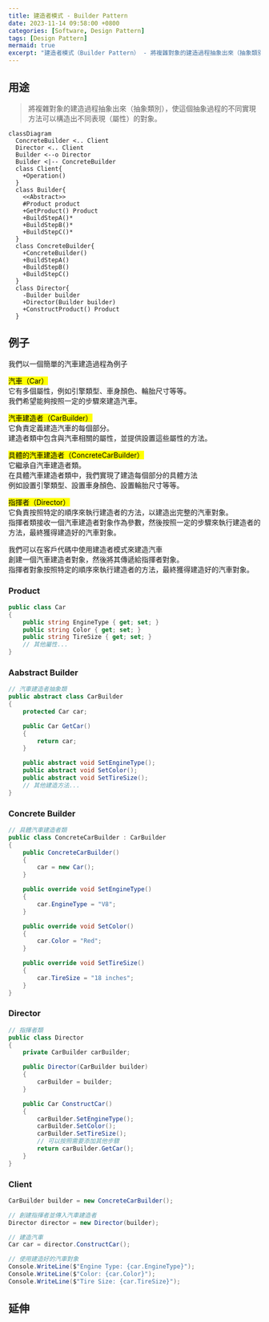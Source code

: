 ```yaml
---
title: 建造者模式 - Builder Pattern
date: 2023-11-14 09:58:00 +0800
categories: [Software, Design Pattern]
tags: [Design Pattern] 
mermaid: true
excerpt: "建造者模式（Builder Pattern） - 將複雜對象的建造過程抽象出來（抽象類別），使這個抽象過程的不同實現方法可以構造出不同表現（屬性）的對象。"
---
```


## 用途

> 將複雜對象的建造過程抽象出來（抽象類別），使這個抽象過程的不同實現方法可以構造出不同表現（屬性）的對象。

```mermaid
classDiagram
  ConcreteBuilder <.. Client
  Director <.. Client
  Builder <--o Director
  Builder <|-- ConcreteBuilder
  class Client{
    +Operation()
  }
  class Builder{
    <<Abstract>>
    #Product product
    +GetProduct() Product
    +BuildStepA()*
    +BuildStepB()*
    +BuildStepC()*
  }
  class ConcreteBuilder{
    +ConcreteBuilder()
    +BuildStepA()
    +BuildStepB()
    +BuildStepC()
  }
  class Director{
    -Builder builder
    +Director(Builder builder)
    +ConstructProduct() Product
  }

```

## 例子

我們以一個簡單的汽車建造過程為例子<br/>

<mark>汽車（Car）</mark><br/>
它有多個屬性，例如引擎類型、車身顏色、輪胎尺寸等等。<br/>
我們希望能夠按照一定的步驟來建造汽車。<br/>

<mark>汽車建造者（CarBuilder）</mark><br/>
它負責定義建造汽車的每個部分。<br/>
建造者類中包含與汽車相關的屬性，並提供設置這些屬性的方法。<br/>

<mark>具體的汽車建造者（ConcreteCarBuilder）</mark><br/>
它繼承自汽車建造者類。<br/>
在具體汽車建造者類中，我們實現了建造每個部分的具體方法<br/>
例如設置引擎類型、設置車身顏色、設置輪胎尺寸等等。<br/>

<mark>指揮者（Director）</mark><br/>
它負責按照特定的順序來執行建造者的方法，以建造出完整的汽車對象。<br/>
指揮者類接收一個汽車建造者對象作為參數，然後按照一定的步驟來執行建造者的方法，最終獲得建造好的汽車對象。<br/>

我們可以在客戶代碼中使用建造者模式來建造汽車<br/>
創建一個汽車建造者對象，然後將其傳遞給指揮者對象。<br/>
指揮者對象按照特定的順序來執行建造者的方法，最終獲得建造好的汽車對象。<br/>

### Product

```cs
public class Car
{
    public string EngineType { get; set; }
    public string Color { get; set; }
    public string TireSize { get; set; }
    // 其他屬性...
}
```

### Aabstract Builder

```cs
// 汽車建造者抽象類
public abstract class CarBuilder
{
    protected Car car;

    public Car GetCar()
    {
        return car;
    }

    public abstract void SetEngineType();
    public abstract void SetColor();
    public abstract void SetTireSize();
    // 其他建造方法...
}
```

### Concrete Builder

```cs
// 具體汽車建造者類
public class ConcreteCarBuilder : CarBuilder
{
    public ConcreteCarBuilder()
    {
        car = new Car();
    }

    public override void SetEngineType()
    {
        car.EngineType = "V8";
    }

    public override void SetColor()
    {
        car.Color = "Red";
    }

    public override void SetTireSize()
    {
        car.TireSize = "18 inches";
    }
}
```

### Director

```cs
// 指揮者類
public class Director
{
    private CarBuilder carBuilder;

    public Director(CarBuilder builder)
    {
        carBuilder = builder;
    }

    public Car ConstructCar()
    {
        carBuilder.SetEngineType();
        carBuilder.SetColor();
        carBuilder.SetTireSize();
        // 可以按照需要添加其他步驟
        return carBuilder.GetCar();
    }
}
```

### Client

```cs
CarBuilder builder = new ConcreteCarBuilder();

// 創建指揮者並傳入汽車建造者
Director director = new Director(builder);

// 建造汽車
Car car = director.ConstructCar();

// 使用建造好的汽車對象
Console.WriteLine($"Engine Type: {car.EngineType}");
Console.WriteLine($"Color: {car.Color}");
Console.WriteLine($"Tire Size: {car.TireSize}");
```

## 延伸
